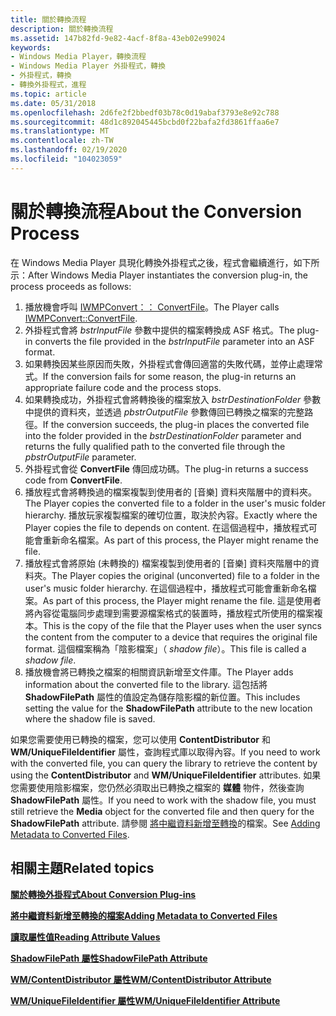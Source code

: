```yaml
---
title: 關於轉換流程
description: 關於轉換流程
ms.assetid: 147b82fd-9e82-4acf-8f8a-43eb02e99024
keywords:
- Windows Media Player，轉換流程
- Windows Media Player 外掛程式，轉換
- 外掛程式，轉換
- 轉換外掛程式，進程
ms.topic: article
ms.date: 05/31/2018
ms.openlocfilehash: 2d6fe2f2bbedf03b78c0d19abaf3793e8e92c788
ms.sourcegitcommit: 48d1c892045445bcbd0f22bafa2fd3861ffaa6e7
ms.translationtype: MT
ms.contentlocale: zh-TW
ms.lasthandoff: 02/19/2020
ms.locfileid: "104023059"
---
```

# <a name="about-the-conversion-process"></a><span data-ttu-id="277ec-107">關於轉換流程</span><span class="sxs-lookup"><span data-stu-id="277ec-107">About the Conversion Process</span></span>

<span data-ttu-id="277ec-108">在 Windows Media Player 具現化轉換外掛程式之後，程式會繼續進行，如下所示：</span><span class="sxs-lookup"><span data-stu-id="277ec-108">After Windows Media Player instantiates the conversion plug-in, the process proceeds as follows:</span></span>

1.  <span data-ttu-id="277ec-109">播放機會呼叫 [IWMPConvert：： ConvertFile](/previous-versions/windows/desktop/api/wmpservices/nf-wmpservices-iwmpconvert-convertfile)。</span><span class="sxs-lookup"><span data-stu-id="277ec-109">The Player calls [IWMPConvert::ConvertFile](/previous-versions/windows/desktop/api/wmpservices/nf-wmpservices-iwmpconvert-convertfile).</span></span>
2.  <span data-ttu-id="277ec-110">外掛程式會將 *bstrInputFile* 參數中提供的檔案轉換成 ASF 格式。</span><span class="sxs-lookup"><span data-stu-id="277ec-110">The plug-in converts the file provided in the *bstrInputFile* parameter into an ASF format.</span></span>
3.  <span data-ttu-id="277ec-111">如果轉換因某些原因而失敗，外掛程式會傳回適當的失敗代碼，並停止處理常式。</span><span class="sxs-lookup"><span data-stu-id="277ec-111">If the conversion fails for some reason, the plug-in returns an appropriate failure code and the process stops.</span></span>
4.  <span data-ttu-id="277ec-112">如果轉換成功，外掛程式會將轉換後的檔案放入 *bstrDestinationFolder* 參數中提供的資料夾，並透過 *pbstrOutputFile* 參數傳回已轉換之檔案的完整路徑。</span><span class="sxs-lookup"><span data-stu-id="277ec-112">If the conversion succeeds, the plug-in places the converted file into the folder provided in the *bstrDestinationFolder* parameter and returns the fully qualified path to the converted file through the *pbstrOutputFile* parameter.</span></span>
5.  <span data-ttu-id="277ec-113">外掛程式會從 **ConvertFile** 傳回成功碼。</span><span class="sxs-lookup"><span data-stu-id="277ec-113">The plug-in returns a success code from **ConvertFile**.</span></span>
6.  <span data-ttu-id="277ec-114">播放程式會將轉換過的檔案複製到使用者的 [音樂] 資料夾階層中的資料夾。</span><span class="sxs-lookup"><span data-stu-id="277ec-114">The Player copies the converted file to a folder in the user's music folder hierarchy.</span></span> <span data-ttu-id="277ec-115">播放玩家複製檔案的確切位置，取決於內容。</span><span class="sxs-lookup"><span data-stu-id="277ec-115">Exactly where the Player copies the file to depends on content.</span></span> <span data-ttu-id="277ec-116">在這個過程中，播放程式可能會重新命名檔案。</span><span class="sxs-lookup"><span data-stu-id="277ec-116">As part of this process, the Player might rename the file.</span></span>
7.  <span data-ttu-id="277ec-117">播放程式會將原始 (未轉換的) 檔案複製到使用者的 [音樂] 資料夾階層中的資料夾。</span><span class="sxs-lookup"><span data-stu-id="277ec-117">The Player copies the original (unconverted) file to a folder in the user's music folder hierarchy.</span></span> <span data-ttu-id="277ec-118">在這個過程中，播放程式可能會重新命名檔案。</span><span class="sxs-lookup"><span data-stu-id="277ec-118">As part of this process, the Player might rename the file.</span></span> <span data-ttu-id="277ec-119">這是使用者將內容從電腦同步處理到需要源檔案格式的裝置時，播放程式所使用的檔案複本。</span><span class="sxs-lookup"><span data-stu-id="277ec-119">This is the copy of the file that the Player uses when the user syncs the content from the computer to a device that requires the original file format.</span></span> <span data-ttu-id="277ec-120">這個檔案稱為「陰影檔案」（ *shadow file*）。</span><span class="sxs-lookup"><span data-stu-id="277ec-120">This file is called a *shadow file*.</span></span>
8.  <span data-ttu-id="277ec-121">播放機會將已轉換之檔案的相關資訊新增至文件庫。</span><span class="sxs-lookup"><span data-stu-id="277ec-121">The Player adds information about the converted file to the library.</span></span> <span data-ttu-id="277ec-122">這包括將 **ShadowFilePath** 屬性的值設定為儲存陰影檔的新位置。</span><span class="sxs-lookup"><span data-stu-id="277ec-122">This includes setting the value for the **ShadowFilePath** attribute to the new location where the shadow file is saved.</span></span>

<span data-ttu-id="277ec-123">如果您需要使用已轉換的檔案，您可以使用 **ContentDistributor** 和 **WM/UniqueFileIdentifier** 屬性，查詢程式庫以取得內容。</span><span class="sxs-lookup"><span data-stu-id="277ec-123">If you need to work with the converted file, you can query the library to retrieve the content by using the **ContentDistributor** and **WM/UniqueFileIdentifier** attributes.</span></span> <span data-ttu-id="277ec-124">如果您需要使用陰影檔案，您仍然必須取出已轉換之檔案的 **媒體** 物件，然後查詢 **ShadowFilePath** 屬性。</span><span class="sxs-lookup"><span data-stu-id="277ec-124">If you need to work with the shadow file, you must still retrieve the **Media** object for the converted file and then query for the **ShadowFilePath** attribute.</span></span> <span data-ttu-id="277ec-125">請參閱 [將中繼資料新增至轉換](adding-metadata-to-converted-files.md)的檔案。</span><span class="sxs-lookup"><span data-stu-id="277ec-125">See [Adding Metadata to Converted Files](adding-metadata-to-converted-files.md).</span></span>

## <a name="related-topics"></a><span data-ttu-id="277ec-126">相關主題</span><span class="sxs-lookup"><span data-stu-id="277ec-126">Related topics</span></span>

<dl> <dt>

[<span data-ttu-id="277ec-127">**關於轉換外掛程式**</span><span class="sxs-lookup"><span data-stu-id="277ec-127">**About Conversion Plug-ins**</span></span>](about-conversion-plug-ins.md)
</dt> <dt>

[<span data-ttu-id="277ec-128">**將中繼資料新增至轉換的檔案**</span><span class="sxs-lookup"><span data-stu-id="277ec-128">**Adding Metadata to Converted Files**</span></span>](adding-metadata-to-converted-files.md)
</dt> <dt>

[<span data-ttu-id="277ec-129">**讀取屬性值**</span><span class="sxs-lookup"><span data-stu-id="277ec-129">**Reading Attribute Values**</span></span>](reading-attribute-values.md)
</dt> <dt>

[<span data-ttu-id="277ec-130">**ShadowFilePath 屬性**</span><span class="sxs-lookup"><span data-stu-id="277ec-130">**ShadowFilePath Attribute**</span></span>](shadowfilepath-attribute.md)
</dt> <dt>

[<span data-ttu-id="277ec-131">**WM/ContentDistributor 屬性**</span><span class="sxs-lookup"><span data-stu-id="277ec-131">**WM/ContentDistributor Attribute**</span></span>](wm-contentdistributor-attribute.md)
</dt> <dt>

[<span data-ttu-id="277ec-132">**WM/UniqueFileIdentifier 屬性**</span><span class="sxs-lookup"><span data-stu-id="277ec-132">**WM/UniqueFileIdentifier Attribute**</span></span>](wm-uniquefileidentifier-attribute.md)
</dt> </dl>

 

 




